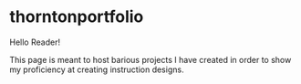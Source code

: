 # thorntonportfolio

Hello Reader!

This page is meant to host barious projects I have created in order to show my proficiency at creating instruction designs.

